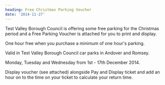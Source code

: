 ```yaml
---
heading: Free Christmas Parking Voucher
date: '2014-11-27'
---
```

Test Valley Borough Council is offering some free parking for the Christmas period and a Free Parking Voucher is attached for you to print and display.

One hour free when you purchase a minimum of one hour's parking.

Valid in Test Valley Borough Council car parks in Andover and Romsey.

Monday, Tuesday and Wednesday from 1st - 17th December 2014.

Display voucher (see attached) alongside Pay and Display ticket and add an hour on to the time on your ticket to calculate your return time.

